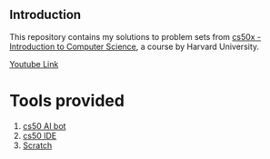 ## Introduction
This repository contains my solutions to problem sets from [cs50x - Introduction to Computer Science](https://cs50.harvard.edu/x/), a course by Harvard University.

[Youtube Link](https://www.youtube.com/playlist?list=PLhQjrBD2T381WAHyx1pq-sBfykqMBI7V4)


# Tools provided

1. [cs50 AI bot](https://cs50.ai/chat)
2. [cs50 IDE](https://glorious-rotary-phone-gwrwq5xjrwg2w46j.github.dev/?autoStart=true&folder=%2Fworkspaces%2F89417830&vscodeChannel=stable)
3. [Scratch](https://scratch.mit.edu/)